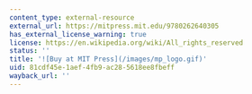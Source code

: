 ```yaml
---
content_type: external-resource
external_url: https://mitpress.mit.edu/9780262640305
has_external_license_warning: true
license: https://en.wikipedia.org/wiki/All_rights_reserved
status: ''
title: '![Buy at MIT Press](/images/mp_logo.gif)'
uid: 81cdf45e-1aef-4fb9-ac28-5618ee8fbeff
wayback_url: ''
---
```

